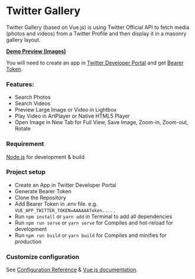 # Twitter Gallery

Twitter Gallery (based on Vue.js) is using Twitter Official API to fetch media (photos and videos) from a Twitter Profile and then display it in a masonry gallery layout.

**[Demo Preview (Images)](https://pinboard.opera.com/view/da9b047c-8317-4432-8fbd-7a5d04f351d3)**

You will need to create an app in [Twitter Developer Portal](https://developer.twitter.com) and get [Bearer Token](https://i.imgur.com/tGBFcNq.png).

### Features:
- Search Photos
- Search Videos
- Preview Large Image or Video in Lightbox
- Play Video in ArtPlayer or Native HTML5 Player
- Open Image in New Tab for Full View, Save Image, Zoom-in, Zoom-out, Rotate

### Requirement
[Node.js](https://nodejs.org/en/download/) for development & build

### Project setup
- Create an App in Twitter Developer Portal
- Generate Bearer Token
- Clone the Repository
- Add Bearer Token in .env file. e.g. `VUE_APP_TWITTER_TOKEN=AAAAAAToken.....`
- Run `npm install` or `yarn add` in Terminal to add all dependencies
- Run `npm run serve` or `yarn serve` for Compiles and hot-reload for development
- Run `npm run build` or `yarn build` for Compiles and minifies for production

### Customize configuration
See [Configuration Reference](https://cli.vuejs.org/config/) & [Vue.js documentation](https://vuejs.org/v2/guide/).
